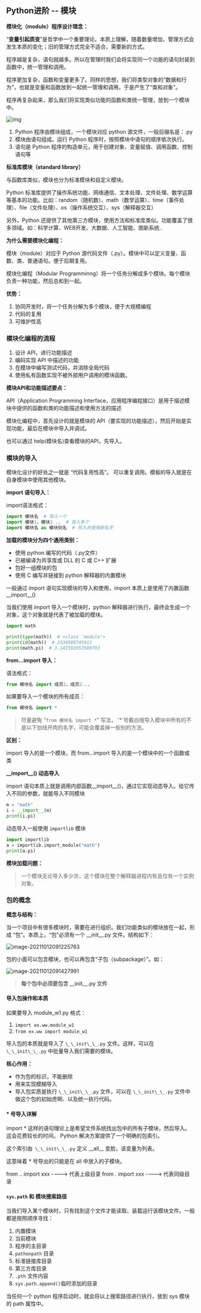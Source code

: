 ## Python进阶 -- 模块

**模块化（module）程序设计理念：**

“**变量引起质变**”是哲学中一个重要理论。本质上理解，随着数量增加，管理方式会发生本质的变化；旧的管理方式完全不适合，需要新的方式。

程序越是复杂，语句就越多。所以在管理时我们会将实现同一个功能的语句封装到函数中，统一管理和调用。

程序更加复杂，函数和变量更多了。同样的思想，我们将类型对象的“数据和行为”，也就是变量和函数放到一起统一管理和调用，于是产生了“类和对象”。

程序再复杂起来，那么我们将实现类似功能的函数和类统一管理，放到一个模块中。

![img](./img/1ad5ad6eddc451dad2c24565bffd5266d0163203.jpg)

1. Python 程序由模块组成，一个模块对应 python 源文件，一般后缀名是：.py
2. 模块由语句组成。运行 Python 程序时，按照模块中语句的顺序依次执行。
3. 语句是 Python 程序的构造单元，用于创建对象、变量赋值、调用函数、控制语句等

**标准库模块（standard library）**

与函数库类似，模块也分为标准模块和自定义模块。

Python 标准库提供了操作系统功能、网络通信、文本处理、文件处理、数学运算等基本的功能。比如：random（随机数）、math（数学运算）、time（事件处理）、file（文件处理）、os（操作系统交互）、sys（解释器交互）

另外，Python 还提供了其他第三方模块，使用方法和标准库类似。功能覆盖了很多领域。如：科学计算、WEB开发、大数据、人工智能、图新系统..

**为什么需要模块化编程：**

模块（module）对应于 Python 源代码文件（.py）。模块中可以定义变量、函数、类、普通语句。便于后期复用。

模块化编程（Modular Programminng）将一个任务分解成多个模块。每个模块负责一种功能，然后总和到一起。

**优势：**

1. 协同开发时，将一个任务分解为多个模块，便于大规模编程
2. 代码的复用
3. 可维护性高

### 模块化编程的流程

1. 设计 API，进行功能描述
2. 编码实现 API 中描述的功能
3. 在模块中编写测试代码，并消除全局代码
4. 使用私有函数实现不被外部用户调用的模块函数。

**模块API和功能描述要点：**

API（Application Programming Interface，应用程序编程接口）是用于描述模块中提供的函数和类的功能描述和使用方法的描述

模块化编程中，首先设计的就是模块的 API（要实现的功能描述），然后开始是实现功能，最后在模块中导入并调试。

也可以通过 help(模块名)查看模块的API，先导入。

### 模块的导入

模块化设计的好处之一就是 “代码复用性高”。 可以重复调用。模板的导入就是在自身模块中使用其他模块。

**import 语句导入：**

import语法格式：

~~~python
import 模块名  # 导入一个
import 模块1，模块2...  # 导入多个
import 模块名 as 模块别名  # 导入并使用新名字
~~~

**加载的模块分为四个通用类别：**

- 使用 python 编写的代码（.py文件）
- 已被编译为共享库或 DLL 的 C 或 C++ 扩展
- 包好一组模块的包
- 使用 C 编写并链接到 python 解释器的内置模块

一般通过 import 语句实现模块的导入和使用，import 本质上是使用了内置函数 \_\_import\_\_()

当我们使用 import 导入一个模块时，python 解释器进行执行，最终会生成一个对象，这个对象就是代表了被加载的模块。

~~~python
import math

print(type(math))  # <class 'module'>
print(id(math))  # 2334588745912
print(math.pi)  # 3.141592653589793
~~~

**from...import 导入：**

语法格式：

~~~python
from 模块名 import 成员1，成员2...
~~~

如果要导入一个模块的所有成员：

~~~python
from 模块名 import * 
~~~

> 尽量避免 “``from 模块名 import *``” 写法， '*'号戴白哦导入模块中所有的不是以下划线开肉的名字，可能会覆盖掉一些别的方法。

**区别：**

import 导入的是一个模块，而 from...import 导入的是一个模块中的一个函数或类

**\_\_import\_\_() 动态导入**

import 语句本质上就是调用内部函数\_\_import\_\_()，通过它实现动态导入。给它传入不同的参数，就能导入不同模块

~~~python
m = "math"
i = __import__(m)
print(i.pi)
~~~

动态导入一般使用 `importlib` 模块

~~~python
import importlib
a = importlib.import_module("math")
print(a.pi)
~~~

**模块加载问题：**

> 一个模块无论导入多少次，这个模块在整个解释器进程内有且仅有一个实例对象。

### 包的概念

**概念与结构：**

当一个项目中有很多模块时，需要在进行组织。我们功能类似的模块放在一起，形成 “包”。本质上，“包”必须有一个 \_\_init\_\_.py 文件。结构如下：

![image-20211012091225763](./img/image-20211012091225763.png)

包的小面可以包含模块，也可以再包含“子包（subpackage）”。如：

![image-20211012091427991](./img/image-20211012091427991.png)

> **每个包中必须要包含 \_\_init\_\_.py 文件**

#### 导入包操作和本质

如果要导入 module_w1.py 格式：

1. `import ex.ww.module_w1`
2. `from ex.ww import module_w1`

导入包的本质就是导入了 `\_\_init\_\_.py` 文件。这样，可以在 `\_\_init\_\_.py` 中批量导入我们需要的模块。

**核心作用：**

- 作为包的标识，不能删除
- 用来实现模糊导入
- 导入包实质是执行 `\_\_init\_\_.py` 文件，可以在 `\_\_init\_\_.py` 文件中做这个包的初始虎啊、以及统一执行代码。

#### * 号导入详解

import * 这样的语句理论上是希望文件系统找出包中的所有子模块，然后导入。这会花费较长的时间。 Python 解决方案提供了一个明确的包索引。

这个索引由` \_\_init\_\_.py` 定义 \_\_all\_\_ 变脸，该变量为列表。

这意味着 * 号导出的只能是在 all 中放入的子模块。

from .. import xxx   ---->   代表上级目录
from . import xxx   ---->   代表同级目录

#### `sys.path` 和 模块搜索路径

当我们导入某个模块时，只有找到这个文件才能读取、装载运行该模块文件。一般都是按照顺序寻找：

1. 内置模块
2. 当前模块
3. 程序的主目录
4. `pathonpath` 目录
5. 标准链接库目录
6. 第三方库目录
7. `.pth` 文件内容
8. `sys.path.append()`临时添加的目录

当任何一个 python 程序启动时，就会将以上搜索路径进行执行，放到 sys 模块的 path 属性中。

